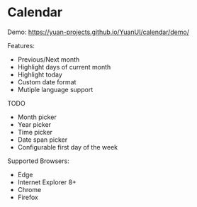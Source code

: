 # Calendar

Demo: https://yuan-projects.github.io/YuanUI/calendar/demo/

Features:
* Previous/Next month
* Highlight days of current month
* Highlight today
* Custom date format
* Mutiple language support

TODO
* Month picker
* Year picker
* Time picker
* Date span picker
* Configurable first day of the week

Supported Browsers:
* Edge
* Internet Explorer 8+
* Chrome
* Firefox
